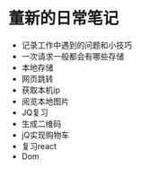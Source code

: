 # 董新的日常笔记
- 记录工作中遇到的问题和小技巧
- 一次请求一般都会有哪些存储
- 本地存储
- 网页跳转
- 获取本机ip
- 阅览本地图片
- JQ复习
- 生成二维码
- jQ实现购物车
- 复习react
- Dom